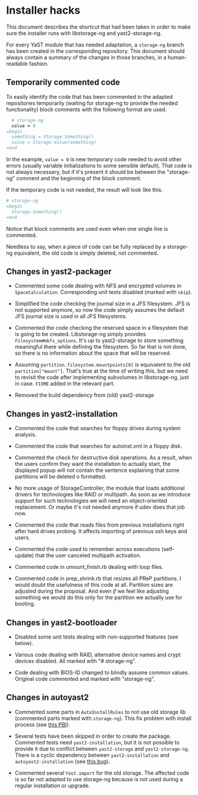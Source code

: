 # Installer hacks

This document describes the shortcut that had been taken in order to make sure
the installer runs with libstorage-ng and yast2-storage-ng.

For every YaST module that has needed adaptation, a `storage-ng` branch has been
created in the corresponding repository. This document should always contain a
summary of the changes in those branches, in a human-readable fashion.

## Temporarily commented code

To easily identify the code that has been commented in the adapted repositories
temporarily (waiting for storage-ng to provide the needed functionality)
block comments with the following format are used.

```ruby
  # storage-ng
  value = 0
=begin
  something = Storage.Something()
  value = Storage.Value(something)
=end
```

In the example, `value = 0` is new temporary code needed to avoid other errors
(usually variable initializations to some sensible default). That code is not
always necessary, but if it's present it should be between the "storage-ng"
comment and the beginning of the block comment.

If the temporary code is not needed, the result will look like this.

```ruby
# storage-ng
=begin
  Storage.Something()
=end
```

Notice that block comments are used even when one single line is commented.

Needless to say, when a piece of code can be fully replaced by a storage-ng
equivalent, the old code is simply deleted, not commented.

## Changes in yast2-packager

* Commented some code dealing with NFS and encrypted volumes in
  `SpaceCalculation`. Corresponding unit tests disabled (marked with `skip`).

* Simplified the code checking the journal size in a JFS filesystem. JFS is not
  supported anymore, so now the code simply assumes the default JFS journal size
  is used in all JFS filesystems.

* Commented the code checking the reserved space in a filesystem that is going
  to be created. Libstorage-ng simply provides `Filesystem#mkfs_options`. It's
  up to yast2-storage to store something meaningful there while defining the
  filesystem. So far that is not done, so there is no information about the
  space that will be reserved.

* Assuming `partition.filesystem.mountpoints[0]` is equivalent to the old
  `partition["mount"]`. That's true at the time of writing this, but we need to
  revisit the code after implementing subvolumes in libstorage-ng, just in case.
  `FIXME` added in the relevant part.

* Removed the build dependency from (old) yast2-storage

## Changes in yast2-installation

* Commented the code that searches for floppy drives during system analysis.

* Commented the code that searches for autoinst.xml in a floppy disk.

* Commented the check for destructive disk operations. As a result, when the
  users confirm they want the installation to actually start, the displayed
  popup will not contain the sentence explaining that some partitions will be
  deleted o formatted.

* No more usage of StorageController, the module that loads additional drivers
  for technologies like RAID or multipath. As soon as we introduce support for
  such technologies we will need an object-oriented replacement. Or maybe it's
  not needed anymore if udev does that job now.

* Commented the code that reads files from previous installations right after
  hard drives probing. It affects importing of previous ssh keys and users.

* Commented the code used to remember across executions (self-update) that the
  user canceled multipath activation.

* Commented code in umount_finish.rb dealing with loop files.

* Commented code in prep_shrink.rb that resizes all PReP partitions. I would
  doubt the usefulness of this code at all. Partition sizes are adjusted
  during the proposal. And even *if* we feel like adjusting something we
  would do this only for the partition we actually use for booting.

## Changes in yast2-bootloader

* Disabled some unit tests dealing with non-supported features (see below).

* Various code dealing with RAID, alternative device names and crypt devices
  disabled. All marked with "# storage-ng".

* Code dealing with BIOS-ID changed to blindly assume common values. Original
  code commented and marked with "storage-ng".

## Changes in autoyast2

* Commented some parts in `AutoInstallRules` to not use old storage lib (commented
  parts marked with `storage-ng`). This fix problem with install process (see
  [this PBI](https://trello.com/c/qsxBrzIE/499-2-storageng-get-failing-openqa-test-fixed-by-adjusting-autoinstallrules-to-storage-ng)).

* Several tests have been skipped in order to create the package. Commented tests
  need `yast2-installation`, but it is not possible to provide it due to conflict between `yast2-storage` and `yast2-storage-ng`. There is a cyclic dependency between `yast2-installation` and `autoyast2-installation` (see [this bug](https://bugzilla.opensuse.org/show_bug.cgi?id=1024082)).

* Commented several `Yast.import` for the old storage. The affected code is so
  far not adapted to use storage-ng because is not used during a regular
  installation or upgrade.
